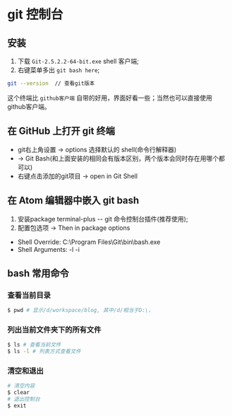 # git 控制台
## 安装
1. 下载 `Git-2.5.2.2-64-bit.exe` shell 客户端;
2. 右键菜单多出 `git bash here`;

```bash
git --version  // 查看git版本
```
这个终端比 `github客户端` 自带的好用，界面好看一些；当然也可以直接使用github客户端。

## 在 GitHub 上打开 git 终端
* git右上角设置 -> options 选择默认的 shell(命令行解释器)
* -> Git Bash(和上面安装的相同会有版本区别，两个版本会同时存在用哪个都可以)
* 右键点击添加的git项目 -> open in Git Shell

## 在 Atom 编辑器中嵌入 git bash
1. 安装package terminal-plus -- git 命令控制台插件(推荐使用);
2. 配置包选项 -> Then in package options
  * Shell Override: C:\Program Files\Git\bin\bash.exe
  * Shell Arguments: -l -i  

## bash 常用命令
### 查看当前目录
```bash
$ pwd # 显示/d/workspace/blog, 其中/d/相当于D:\，
```

### 列出当前文件夹下的所有文件
```bash
$ ls # 查看当前文件
$ ls -l # 列表方式查看文件
```

### 清空和退出
```bash
# 清空内容
$ clear
# 退出控制台
$ exit
```
